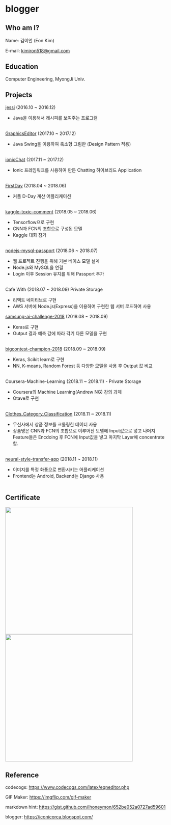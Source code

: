 # blogger

## Who am I?
Name: 김이언 (Eon Kim)

E-mail: kimiron518@gmail.com

## Education
Computer Engineering, MyongJi Univ.

## Projects

[jessi](https://github.com/thisisiron/jessi) (2016.10 ~ 2016.12)
- Java을 이용해서 레시피를 보여주는 프로그램
<br></br>

[GraphicsEditor](https://github.com/thisisiron/GraphicsEditor) (2017.10 ~ 2017.12)
- Java Swing을 이용하여 축소형 그림판 (Design Pattern 적용)
<br></br>

[ionicChat](https://github.com/thisisiron/ionicChat) (2017.11 ~ 2017.12)
- Ionic 프레임워크를 사용하여 만든 Chatting 하이브리드 Application
<br></br>

[FirstDay](https://github.com/thisisiron/FirstDay) (2018.04 ~ 2018.06)
- 커플 D-Day 계산 어플리케이션
<br></br>

[kaggle-toxic-comment](https://github.com/thisisiron/kaggle-toxic-comment) (2018.05 ~ 2018.06)
- Tensorflow으로 구현
- CNN과 FCN의 조합으로 구성된 모델
- Kaggle 대회 참가
<br></br>

[nodejs-mysql-passport](https://github.com/thisisiron/nodejs-mysql-passport) (2018.06 ~ 2018.07)
- 웹 프로젝트 진행을 위해 기본 베이스 모델 설계
- Node.js와 MySQL을 연결
- Login 이후 Session 유지를 위해 Passport 추가
<br></br>

Cafe With (2018.07 ~ 2018.09) Private Storage
- 리액트 네이티브로 구현
- AWS 서버에 Node.js(Express)을 이용하여 구현한 웹 서버 로드하여 사용

[samsung-ai-challenge-2018](https://github.com/thisisiron/samsung-ai-challenge-2018) (2018.08 ~ 2018.09)
- Keras로 구현
- Output 결과 예측 값에 따라 각기 다른 모델을 구현
<br></br>

[bigcontest-champion-2018](https://github.com/thisisiron/bigcontest-champion-2018) (2018.09 ~ 2018.09)
- Keras, Scikit learn로 구현
- NN, K-means, Random Forest 등 다양한 모델을 사용 후 Output 값 비교
<br></br>

Coursera-Machine-Learning (2018.11 ~ 2018.11) - Private Storage
- Coursera의 Machine Learning(Andrew NG) 강의 과제
- Otave로 구현
<br></br>

[Clothes_Category_Classification](https://github.com/thisisiron/Clothes_Category_Classification) (2018.11 ~ 2018.11)
- 무신사에서 상품 정보를 크롤링한 데이터 사용
- 상품명은 CNN과 FCN의 조합으로 이루어진 모델에 Input값으로 넣고 나머지 Feature들은 Encdoing 후 FCN에 Input값을 넣고 마지막 Layer에 concentrate함.
<br></br>

[neural-style-transfer-app](https://github.com/thisisiron/neural-style-transfer-app) (2018.11 ~ 2018.11)
- 이미지를 특정 화풍으로 변환시키는 어플리케이션
- Frontend는 Android, Backend는 Django 사용
<br></br>



## Certificate
<img src="https://github.com/thisisiron/blogger/blob/master/images/BigdataCertificate.PNG" width="400">
<img src="https://github.com/thisisiron/blogger/blob/master/images/MLCertificate.PNG" width="400">


## Reference
codecogs: https://www.codecogs.com/latex/eqneditor.php

GIF Maker: https://imgflip.com/gif-maker

markdown hint: https://gist.github.com/ihoneymon/652be052a0727ad59601

blogger: https://iconicorca.blogspot.com/

